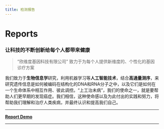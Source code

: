 ```yaml
---
title: 检测报告
---
```


# Reports

### 让科技的不断创新给每个人都带来健康

>  “欣维度基因科技有限公司” 致力于为每个人提供新维度的、个性化的基因诊疗方案 

我们致力于**生物信息学**研究，利用机器学习等**人工智能技术**，结合**高通量测序**，来研究遗传信息是如何被编码在结构化的DNA和RNA分子之中，以及它们是如何在一个生命体系中相互作用、彼此调控。“上工治未病”，我们的使命之一，就是要帮助人们更早期的发现癌症。我们相信，这种使命感以及为此付出的实践和努力，将帮助我们理解和治疗人类疾病，并最终认识和提高我们自己。




---

[**Report Demo**](/reports/report_demo1)

---
